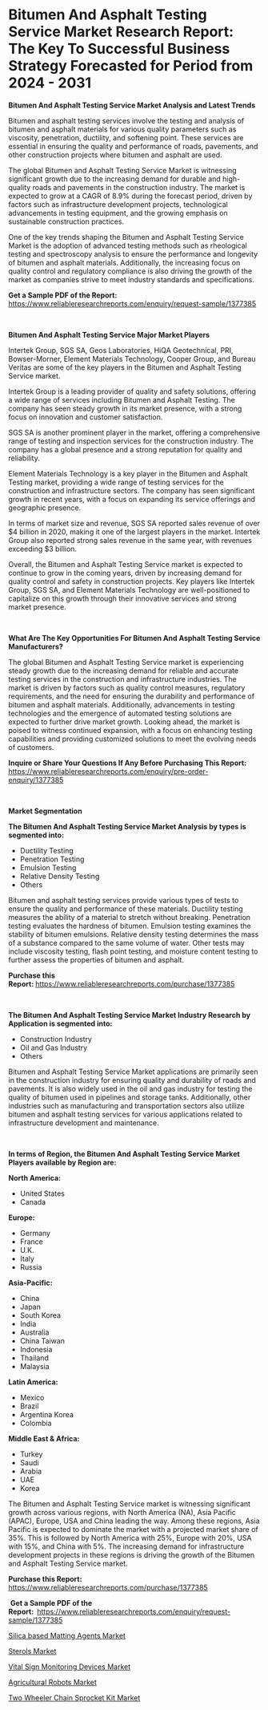 <p><h1>Bitumen And Asphalt Testing Service Market Research Report: The Key To Successful Business Strategy Forecasted for Period from 2024 - 2031</h1></p><p><strong>Bitumen And Asphalt Testing Service Market Analysis and Latest Trends</strong></p>
<p><p>Bitumen and asphalt testing services involve the testing and analysis of bitumen and asphalt materials for various quality parameters such as viscosity, penetration, ductility, and softening point. These services are essential in ensuring the quality and performance of roads, pavements, and other construction projects where bitumen and asphalt are used.</p><p>The global Bitumen and Asphalt Testing Service Market is witnessing significant growth due to the increasing demand for durable and high-quality roads and pavements in the construction industry. The market is expected to grow at a CAGR of 8.9% during the forecast period, driven by factors such as infrastructure development projects, technological advancements in testing equipment, and the growing emphasis on sustainable construction practices.</p><p>One of the key trends shaping the Bitumen and Asphalt Testing Service Market is the adoption of advanced testing methods such as rheological testing and spectroscopy analysis to ensure the performance and longevity of bitumen and asphalt materials. Additionally, the increasing focus on quality control and regulatory compliance is also driving the growth of the market as companies strive to meet industry standards and specifications.</p></p>
<p><strong>Get a Sample PDF of the Report:&nbsp;</strong> <a href="https://www.reliableresearchreports.com/enquiry/request-sample/1377385">https://www.reliableresearchreports.com/enquiry/request-sample/1377385</a></p>
<p>&nbsp;</p>
<p><strong>Bitumen And Asphalt Testing Service Major Market Players</strong></p>
<p><p>Intertek Group, SGS SA, Geos Laboratories, HiQA Geotechnical, PRI, Bowser-Morner, Element Materials Technology, Cooper Group, and Bureau Veritas are some of the key players in the Bitumen and Asphalt Testing Service market.</p><p>Intertek Group is a leading provider of quality and safety solutions, offering a wide range of services including Bitumen and Asphalt Testing. The company has seen steady growth in its market presence, with a strong focus on innovation and customer satisfaction.</p><p>SGS SA is another prominent player in the market, offering a comprehensive range of testing and inspection services for the construction industry. The company has a global presence and a strong reputation for quality and reliability.</p><p>Element Materials Technology is a key player in the Bitumen and Asphalt Testing market, providing a wide range of testing services for the construction and infrastructure sectors. The company has seen significant growth in recent years, with a focus on expanding its service offerings and geographic presence.</p><p>In terms of market size and revenue, SGS SA reported sales revenue of over $4 billion in 2020, making it one of the largest players in the market. Intertek Group also reported strong sales revenue in the same year, with revenues exceeding $3 billion.</p><p>Overall, the Bitumen and Asphalt Testing Service market is expected to continue to grow in the coming years, driven by increasing demand for quality control and safety in construction projects. Key players like Intertek Group, SGS SA, and Element Materials Technology are well-positioned to capitalize on this growth through their innovative services and strong market presence.</p></p>
<p>&nbsp;</p>
<p><strong>What Are The Key Opportunities For Bitumen And Asphalt Testing Service Manufacturers?</strong></p>
<p><p>The global Bitumen and Asphalt Testing Service market is experiencing steady growth due to the increasing demand for reliable and accurate testing services in the construction and infrastructure industries. The market is driven by factors such as quality control measures, regulatory requirements, and the need for ensuring the durability and performance of bitumen and asphalt materials. Additionally, advancements in testing technologies and the emergence of automated testing solutions are expected to further drive market growth. Looking ahead, the market is poised to witness continued expansion, with a focus on enhancing testing capabilities and providing customized solutions to meet the evolving needs of customers.</p></p>
<p><strong>Inquire or Share Your Questions If Any Before Purchasing This Report:</strong> <a href="https://www.reliableresearchreports.com/enquiry/pre-order-enquiry/1377385">https://www.reliableresearchreports.com/enquiry/pre-order-enquiry/1377385</a></p>
<p>&nbsp;</p>
<p><strong>Market Segmentation</strong></p>
<p><strong>The Bitumen And Asphalt Testing Service Market Analysis by types is segmented into:</strong></p>
<p><ul><li>Ductility Testing</li><li>Penetration Testing</li><li>Emulsion Testing</li><li>Relative Density Testing</li><li>Others</li></ul></p>
<p><p>Bitumen and asphalt testing services provide various types of tests to ensure the quality and performance of these materials. Ductility testing measures the ability of a material to stretch without breaking. Penetration testing evaluates the hardness of bitumen. Emulsion testing examines the stability of bitumen emulsions. Relative density testing determines the mass of a substance compared to the same volume of water. Other tests may include viscosity testing, flash point testing, and moisture content testing to further assess the properties of bitumen and asphalt.</p></p>
<p><strong>Purchase this Report:&nbsp;</strong><a href="https://www.reliableresearchreports.com/purchase/1377385">https://www.reliableresearchreports.com/purchase/1377385</a></p>
<p>&nbsp;</p>
<p><strong>The Bitumen And Asphalt Testing Service Market Industry Research by Application is segmented into:</strong></p>
<p><ul><li>Construction Industry</li><li>Oil and Gas Industry</li><li>Others</li></ul></p>
<p><p>Bitumen and Asphalt Testing Service Market applications are primarily seen in the construction industry for ensuring quality and durability of roads and pavements. It is also widely used in the oil and gas industry for testing the quality of bitumen used in pipelines and storage tanks. Additionally, other industries such as manufacturing and transportation sectors also utilize bitumen and asphalt testing services for various applications related to infrastructure development and maintenance.</p></p>
<p>&nbsp;</p>
<p><strong>In terms of Region, the Bitumen And Asphalt Testing Service Market Players available by Region are:</strong></p>
<p>
    <p> <strong> North America: </strong>
        <ul>
            <li>United States</li>
            <li>Canada</li>
        </ul>
        </p> 
    <p> <strong> Europe: </strong>
        <ul>
            <li>Germany</li>
            <li>France</li>
            <li>U.K.</li>
            <li>Italy</li>
            <li>Russia</li>
        </ul>
        </p> 
    <p> <strong> Asia-Pacific: </strong>
        <ul>
            <li>China</li>
            <li>Japan</li>
            <li>South Korea</li>
            <li>India</li>
            <li>Australia</li>
            <li>China Taiwan</li>
            <li>Indonesia</li>
            <li>Thailand</li>
            <li>Malaysia</li>
        </ul>
        </p> 
    <p> <strong> Latin America: </strong>
        <ul>
            <li>Mexico</li>
            <li>Brazil</li>
            <li>Argentina Korea</li>
            <li>Colombia</li>
        </ul>
        </p> 
    <p> <strong> Middle East & Africa: </strong>
        <ul>
            <li>Turkey</li>
            <li>Saudi</li>
            <li>Arabia</li>
            <li>UAE</li>
            <li>Korea</li>
        </ul>
    </p>
    </p>
<p><p>The Bitumen and Asphalt Testing Service market is witnessing significant growth across various regions, with North America (NA), Asia Pacific (APAC), Europe, USA and China leading the way. Among these regions, Asia Pacific is expected to dominate the market with a projected market share of 35%. This is followed by North America with 25%, Europe with 20%, USA with 15%, and China with 5%. The increasing demand for infrastructure development projects in these regions is driving the growth of the Bitumen and Asphalt Testing Service market.</p></p>
<p><strong>Purchase this Report: </strong><a href="https://www.reliableresearchreports.com/purchase/1377385">https://www.reliableresearchreports.com/purchase/1377385</a></p>
<p>&nbsp;<strong>Get a Sample PDF of the Report:&nbsp;&nbsp;</strong><a href="https://www.reliableresearchreports.com/enquiry/request-sample/1377385">https://www.reliableresearchreports.com/enquiry/request-sample/1377385</a></p>
<p><strong></strong></p>
<p><p><a href="https://view.publitas.com/reportprime-1/silica-based-matting-agents-market-size-market-share-and-global-market-analysis-report-2024-2031/">Silica based Matting Agents Market</a></p><p><a href="https://view.publitas.com/reportprime-1/global-sterols-market-by-types-applications-and-major-players-with-regional-growth-rate-analysis-and-development-situation-from-2024-to-2031/">Sterols Market</a></p><p><a href="https://summer-dogwood-3e9.notion.site/Vital-Sign-Monitoring-Devices-Market-Furnish-Information-about-Market-Size-Market-Share-Market-Dyn-c3acb93d25d44e83b793dec5abeec9c5">Vital Sign Monitoring Devices Market</a></p><p><a href="https://funky-papaya-cf4.notion.site/Agricultural-Robots-Market-Size-Share-Trends-Analysis-Report-By-Material-By-Type-By-End-user-B-f4a044e4570241c08a2571250f79939a">Agricultural Robots Market</a></p><p><a href="https://github.com/suaretopek9/Market-Research-Report-List-1/blob/main/two-wheeler-chain-sprocket-kit-market.md">Two Wheeler Chain Sprocket Kit Market</a></p></p>